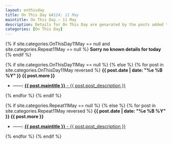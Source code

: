 ```yaml
---
layout: onthisday
title: On This Day &#124; 11 May
maintitle: On This Day — 11 May
description: Details for On This Day are genarated by the posts added to the website so the content is subject to changes/updates over time.
categories: [On This Day]
---
```


{% if site.categories.OnThisDay11May == null and site.categories.Repeat11May == null %}
<strong>Sorry no known details for today</strong>
{% endif %}

{% if site.categories.OnThisDay11May == null %}
{% else %}
{% for post in site.categories.OnThisDay11May reversed %}
<strong>{{ post.date | date: "%e %B %Y" }} {{ post.more }}</strong>
<ul>
<li> ——: <a href="{{ post.url }}"><strong>{{ post.maintitle }}</strong> - {{ post.post_description }}</a></li>
</ul>
{% endfor %}
{% endif %}

{% if site.categories.Repeat11May == null %}
{% else %}
{% for post in site.categories.Repeat11May reversed %}
<strong>{{ post.date | date: "%e %B %Y" }} {{ post.more }}</strong>
<ul>
<li> ——: <a href="{{ post.url }}"><strong>{{ post.maintitle }}</strong> - {{ post.post_description }}</a></li>
</ul>
{% endfor %}
{% endif %}
